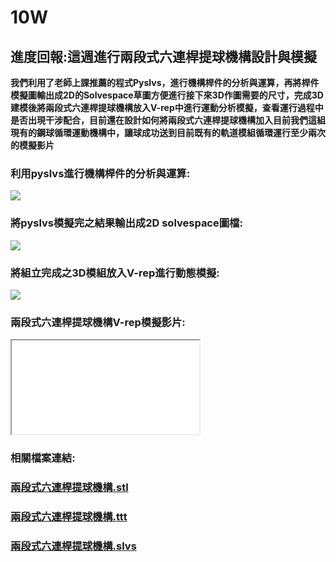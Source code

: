 # 10W

## 進度回報:這週進行兩段式六連桿提球機構設計與模擬

**我們利用了老師上課推薦的程式Pyslvs，進行機構桿件的分析與運算，再將桿件模擬圖輸出成2D的Solvespace草圖方便進行接下來3D作圖需要的尺寸，完成3D建模後將兩段式六連桿提球機構放入V-rep中進行運動分析模擬，查看運行過程中是否出現干涉配合，目前還在設計如何將兩段式六連桿提球機構加入目前我們這組現有的鋼球循環運動機構中，讓球成功送到目前既有的軌道模組循環運行至少兩次的模擬影片**

### 利用pyslvs進行機構桿件的分析與運算:

![](../.gitbook/assets/liu-lian-gan-pys.png)

### 將pyslvs模擬完之結果輸出成2D solvespace圖檔:

![](../.gitbook/assets/liu-lian-gan-slovespaces.png)

### 將組立完成之3D模組放入V-rep進行動態模擬:

![](../.gitbook/assets/liu-lian-gan.png)

### **兩段式六連桿提球機構V-rep模擬影片:**

<iframe src=\\\"https://www.youtube.com/embed/qbxidGlr-u4?rel=0&amp;showinfo=0\\\" style=\\\"border: 0; top: 0; left: 0; width: 100%; height: 100%; position: absolute;\\\" allowfullscreen scrolling=\\\"no\\\"></iframe>

### **相關檔案連結:**

### [**兩段式六連桿提球機構.stl**](https://github.com/s40523136/cd2018/blob/master/mechanism/Two%20stage%20six%20link%20lifting%20mechanism/body.stl)

### [**兩段式六連桿提球機構.ttt**](https://github.com/s40523136/cd2018/blob/master/mechanism/Two%20stage%20six%20link%20lifting%20mechanism/Ball%20lifter.ttt)

### [**兩段式六連桿提球機構.slvs**](https://github.com/s40523136/cd2018/blob/master/mechanism/Two%20stage%20six%20link%20lifting%20mechanism/Ball%20lifter.slvs)

